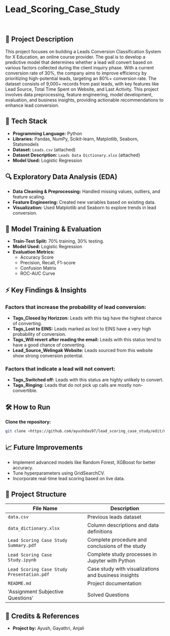 # Lead_Scoring_Case_Study
</br>

## 📌 Project Description

This project focuses on building a Leads Conversion Classification System for X Education, an online course provider. The goal is to develop a predictive model that determines whether a lead will convert based on various factors collected during the client inquiry phase. With a current conversion rate of 30%, the company aims to improve efficiency by prioritizing high-potential leads, targeting an 80%+ conversion rate. The dataset consists of 9,000+ records from past leads, with key features like Lead Source, Total Time Spent on Website, and Last Activity. This project involves data preprocessing, feature engineering, model development, evaluation, and business insights, providing actionable recommendations to enhance lead conversion.

## 🔧 Tech Stack 

- **Programming Language:** Python  
- **Libraries:** Pandas, NumPy, Scikit-learn, Matplotlib, Seaborn, Statsmodels  
- **Dataset:** `Leads.csv` (attached)  
- **Dataset Description:** `Leads Data Dictionary.xlsx` (attached)  
- **Model Used:** Logistic Regression

## 🔍 Exploratory Data Analysis (EDA)

- **Data Cleaning & Preprocessing:** Handled missing values, outliers, and feature scaling.
- **Feature Engineering:** Created new variables based on existing data.
- **Visualization:** Used Matplotlib and Seaborn to explore trends in lead conversion.

## 🚀 Model Training & Evaluation

- **Train-Test Split:** 70% training, 30% testing.
- **Model Used:** Logistic Regression
- **Evaluation Metrics:**
  - Accuracy Score
  - Precision, Recall, F1-score
  - Confusion Matrix
  - ROC-AUC Curve

## ⚡ Key Findings & Insights

### Factors that increase the probability of lead conversion:
- **Tags_Closed by Horizzon:** Leads with this tag have the highest chance of converting.
- **Tags_Lost to EINS:** Leads marked as lost to EINS have a very high probability of conversion.
- **Tags_Will revert after reading the email:** Leads with this status tend to have a good chance of converting.
- **Lead_Source_Welingak Website:** Leads sourced from this website show strong conversion potential.

### Factors that indicate a lead will not convert:
- **Tags_Switched off:** Leads with this status are highly unlikely to convert.
- **Tags_Ringing:** Leads that do not pick up calls are mostly non-convertible.

## 🛠 How to Run
**Clone the repository:**
   ```bash
   git clone <https://github.com/ayushdas97/lead_scoring_case_study/edit/main/>
```
## 📈 Future Improvements

- Implement advanced models like Random Forest, XGBoost for better accuracy.
- Tune hyperparameters using GridSearchCV.
- Incorporate real-time lead scoring based on live data.

## 📂 Project Structure  

| File Name                               | Description                                      |
|-----------------------------------------|------------------------------------------------|
| `data.csv`                              | Previous leads dataset               |
| `data_dictionary.xlsx`                  | Column descriptions and data definitions       |
| `Lead Scoring Case Study Summary.pdf`   | Complete procedure and conclusions of the study |
| `Lead Scoring Case Study.ipynb`         | Complete study processes in Jupyter with Python |
| `Lead Scoring Case Study Presentation.pdf` | Case study with visualizations and business insights |
| `README.md`                             | Project documentation                          |
| 'Assignment Subjective Questions'       | Solved Questions                               |


## 📢 Credits & References

- **Project by:** Ayush, Gayathri, Anjali


